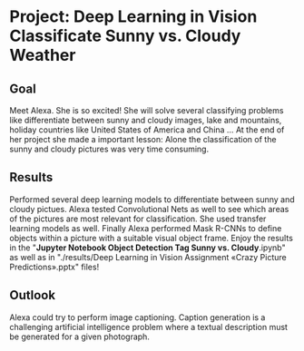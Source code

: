 # Project: Deep Learning in Vision Classificate Sunny vs. Cloudy Weather

## Goal
Meet Alexa. She is so excited! She will solve several classifying problems like differentiate between sunny and cloudy images, lake and mountains, holiday countries like United States of America and China … At the end of her project she made a important lesson: Alone the classification of the sunny and cloudy pictures was very time consuming.  


## Results
Performed several deep learning models to differentiate between sunny and cloudy pictues. Alexa tested Convolutional Nets as well to see which areas of the pictures are most relevant for classification. She used transfer learning models as well. Finally Alexa performed Mask R-CNNs to define objects within a picture with a suitable visual object frame. Enjoy the results in the "__Jupyter Notebook Object Detection Tag Sunny vs. Cloudy__.ipynb" as well as in "./results/Deep Learning in Vision Assignment  «Crazy Picture Predictions».pptx" files!


## Outlook
Alexa could try to perform image captioning. Caption generation is a challenging artificial intelligence problem where a textual description must be generated for a given photograph. 
